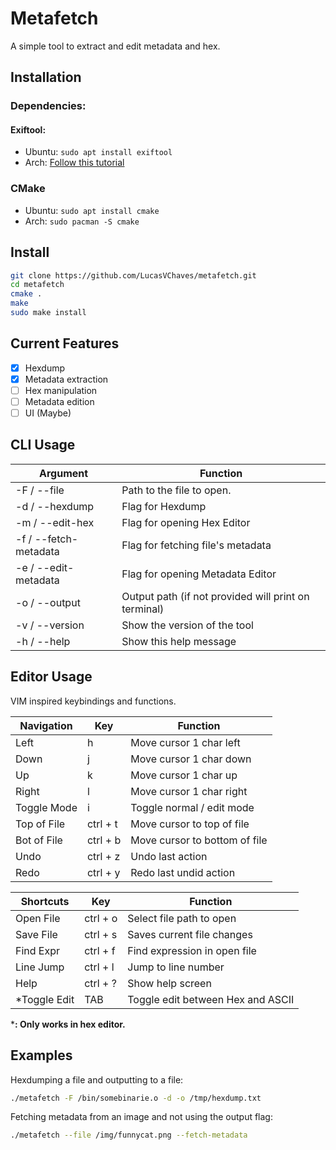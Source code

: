# Metafetch

A simple tool to extract and edit metadata and hex.

## Installation

### Dependencies:
#### Exiftool:
- Ubuntu: `sudo apt install exiftool`
- Arch: [Follow this tutorial](https://www.geeksforgeeks.org/installing-and-using-exiftool-on-linux/)

### CMake
- Ubuntu: `sudo apt install cmake`
- Arch: `sudo pacman -S cmake`

## Install
```bash
git clone https://github.com/LucasVChaves/metafetch.git
cd metafetch
cmake .
make
sudo make install
```

## Current Features
- [X] Hexdump
- [X] Metadata extraction
- [ ] Hex manipulation
- [ ] Metadata edition
- [ ] UI (Maybe)

## CLI Usage

|  Argument  | Function      |
|------------|---------------|
| -F / --file           |    Path to the file to open.     | 
| -d / --hexdump        |    Flag for Hexdump     | 
| -m / --edit-hex       |    Flag for opening Hex Editor     | 
| -f / --fetch-metadata |    Flag for fetching file's metadata     | 
| -e / --edit-metadata  |    Flag for opening Metadata Editor    | 
| -o / --output         | Output path (if not provided will print on terminal) |
| -v / --version        | Show the version of the tool |
| -h / --help           | Show this help message | 

## Editor Usage
VIM inspired keybindings and functions.

| Navigation | Key      | Function |
|------------|----------|----------|
| Left       |    h     | Move cursor 1 char left  |
| Down       |    j     | Move cursor 1 char down  |
| Up         |    k     | Move cursor 1 char up    |
| Right      |    l     | Move cursor 1 char right |
| Toggle Mode|    i     | Toggle normal / edit mode|
| Top of File| ctrl + t | Move cursor to top of file|
| Bot of File| ctrl + b | Move cursor to bottom of file|
| Undo       | ctrl + z | Undo last action |
| Redo       | ctrl + y | Redo last undid action |


| Shortcuts  | Key      | Function |
|------------|----------|----------|
| Open File  | ctrl + o | Select file path to open |
| Save File  | ctrl + s | Saves current file changes |
| Find Expr  | ctrl + f | Find expression in open file |
| Line Jump  | ctrl + l | Jump to line number |
|    Help    | ctrl + ? | Show help screen |
|*Toggle Edit|   TAB    | Toggle edit between Hex and ASCII |

***: Only works in hex editor.**

## Examples

Hexdumping a file and outputting to a file:  
```bash
./metafetch -F /bin/somebinarie.o -d -o /tmp/hexdump.txt
```

Fetching metadata from an image and not using the output flag:  
```bash
./metafetch --file /img/funnycat.png --fetch-metadata
```

